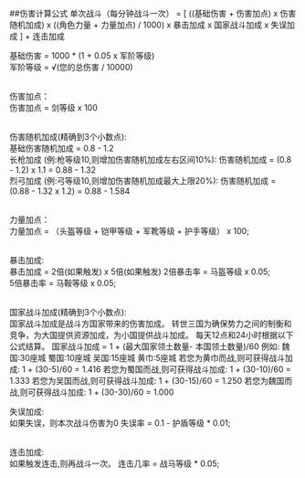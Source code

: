 ##伤害计算公式
单次战斗（每分钟战斗一次） = [ ((基础伤害 + 伤害加点) x 伤害随机加成) x ((角色力量 + 力量加点) / 1000) x 暴击加成 x 国家战斗加成 x 失误加成 ] + 连击加成<br>

基础伤害 = 1000 * (1 + 0.05 x 军阶等级)<br>
军阶等级 = √(您的总伤害 / 10000)<br>
<br>

伤害加点：<br>
伤害加点 = 剑等级 x 100<br>
<br>

伤害随机加成(精确到3个小数点):<br>
基础伤害随机加成 = 0.8 - 1.2<br>
长枪加成 (例:枪等级10,则增加伤害随机加成左右区间10%): 伤害随机加成 = (0.8 - 1.2) x 1.1 = 0.88 - 1.32<br>
烈弓加成 (例:弓等级10,则增加伤害随机加成最大上限20%): 伤害随机加成 = (0.88 - 1.32 x 1.2) = 0.88 - 1.584<br>
<br>

力量加点：<br>
力量加点 = （头盔等级 + 铠甲等级 + 军靴等级 + 护手等级） x 100;<br>
<br>

暴击加成:<br>
暴击加成 = 2倍(如果触发) x 5倍(如果触发)
2倍暴击率 = 马盔等级 x 0.05;<br>
5倍暴击率 = 马鞍等级 x 0.05;<br>
<br>

国家战斗加成(精确到3个小数点):<br>
国家战斗加成是战斗方国家带来的伤害加成。
转世三国为确保势力之间的制衡和竞争，为大国提供资源加成，为小国提供战斗加成。
每天12点和24小时根据以下公式结算。
国家战斗加成 = 1 + (最大国家领土数量- 本国领土数量)/60
例如:
魏国:30座城
蜀国:10座城
吴国:15座城
黄巾:5座城
若您为黄巾而战,则可获得战斗加成:
1 + (30-5)/60 = 1.416
若您为蜀国而战,则可获得战斗加成:
1 + (30-10)/60 = 1.333
若您为吴国而战,则可获得战斗加成:
1 + (30-15)/60 = 1.250
若您为魏国而战,则可获得战斗加成:
1 + (30-30)/60 = 1.000
<br>

失误加成:<br>
如果失误，则本次战斗伤害为0
失误率 = 0.1 - 护盾等级 * 0.01;<br>
<br>

连击加成:<br>
如果触发连击,则再战斗一次。
连击几率 = 战马等级 * 0.05;
<br>
